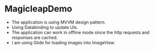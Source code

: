 # MagicleapDemo

- The application is using MVVM design pattern.
- Using Databinding to update UIs.
- The application can work in offline mode since the http requests and responses are cached.
- I am using Glide for loading images into ImageView.